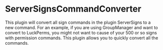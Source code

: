 # ServerSignsCommandConverter
This plugin will convert all sign commands in the plugin ServerSigns to a new command. For an example, if you are using GroupManager and want to convert to LuckPerms, you might not want to cause of your 500 or so signs with permission commands. This plugin allows you to quickly convert all the commands.
